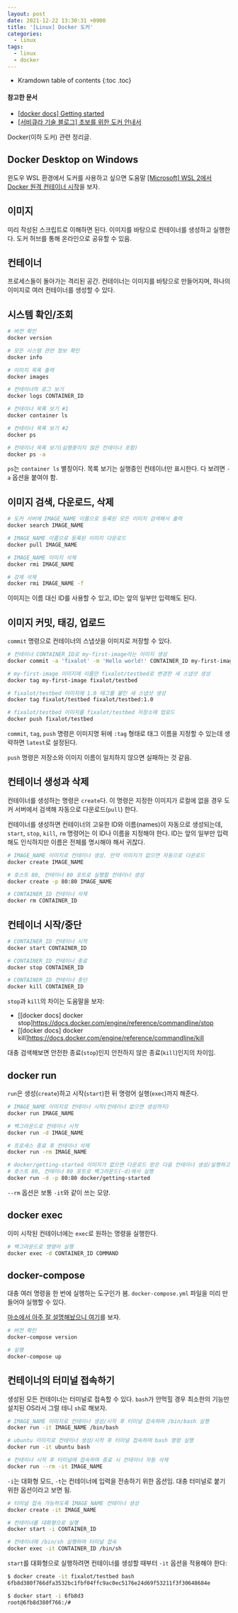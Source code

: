 ```yaml
---
layout: post
date: 2021-12-22 13:30:31 +0900
title: '[Linux] Docker 도커'
categories:
  - linux
tags:
  - linux
  - docker
---
```


* Kramdown table of contents
{:toc .toc}

#### 참고한 문서

- [\[docker docs\] Getting started](https://docs.docker.com/get-started/)
- [\[서비큐라 기술 블로그\] 초보를 위한 도커 안내서](https://subicura.com/2017/01/19/docker-guide-for-beginners-2.html)

Docker(이하 도커) 관련 정리글.

## Docker Desktop on Windows

윈도우 WSL 환경에서 도커를 사용하고 싶으면 도움말 [\[Microsoft\] WSL 2에서 Docker 원격 컨테이너 시작](https://docs.microsoft.com/ko-kr/windows/wsl/tutorials/wsl-containers)을 보자.

## 이미지

미리 작성된 스크립트로 이해하면 된다. 이미지를 바탕으로 컨테이너를 생성하고 실행한다. 도커 허브를 통해 온라인으로 공유할 수 있음.

## 컨테이너

프로세스들이 돌아가는 격리된 공간. 컨테이너는 이미지를 바탕으로 만들어지며, 하나의 이미지로 여러 컨테이너를 생성할 수 있다.

## 시스템 확인/조회

```bash
# 버전 확인
docker version

# 모든 시스템 관련 정보 확인
docker info

# 이미지 목록 출력
docker images

# 컨테이너의 로그 보기
docker logs CONTAINER_ID

# 컨테이너 목록 보기 #1
docker container ls

# 컨테이너 목록 보기 #2
docker ps

# 컨테이너 목록 보기(실행중이지 않은 컨테이너 포함)
docker ps -a
```

`ps`는 `container ls` 별칭이다. 목록 보기는 실행중인 컨테이너만 표시한다. 다 보려면 `-a` 옵션을 붙여야 함.

## 이미지 검색, 다운로드, 삭제

```bash
# 도커 서버에 IMAGE_NAME 이름으로 등록된 모든 이미지 검색해서 출력
docker search IMAGE_NAME

# IMAGE_NAME 이름으로 등록된 이미지 다운로드
docker pull IMAGE_NAME

# IMAGE_NAME 이미지 삭제
docker rmi IMAGE_NAME

# 강제 삭제
docker rmi IMAGE_NAME -f
```

이미지는 이름 대신 ID를 사용할 수 있고, ID는 앞의 일부만 입력해도 된다.

## 이미지 커밋, 태깅, 업로드

`commit` 명령으로 컨테이너의 스냅샷을 이미지로 저장할 수 있다.

```bash
# 컨테이너 CONTAINER_ID로 my-first-image라는 이미지 생성
docker commit -a 'fixalot' -m 'Hello world!' CONTAINER_ID my-first-image

# my-first-image 이미지에 이름만 fixalot/testbed로 변경한 새 스냅샷 생성
docker tag my-first-image fixalot/testbed

# fixalot/testbed 이미지에 1.0 태그를 붙인 새 스냅샷 생성
docker tag fixalot/testbed fixalot/testbed:1.0

# fixalot/testbed 이미지를 fixalot/testbed 저장소에 업로드
docker push fixalot/testbed
```

`commit`, `tag`, `push` 명령은 이미지명 뒤에 `:tag` 형태로 태그 이름을 지정할 수 있는데 생략하면 `latest`로 설정된다.

`push` 명령은 저장소와 이미지 이름이 일치하지 않으면 실패하는 것 같음.


## 컨테이너 생성과 삭제

컨테이너를 생성하는 명령은 `create`다. 이 명령은 지정한 이미지가 로컬에 없을 경우 도커 서버에서 검색해 자동으로 다운로드(`pull`) 한다.

컨테이너를 생성하면 컨테이너의 고유한 ID와 이름(names)이 자동으로 생성되는데, `start`, `stop`, `kill`, `rm` 명령어는 이 ID나 이름을 지정해야 한다. ID는 앞의 일부만 입력해도 인식하지만 이름은 전체를 명시해야 해서 귀찮다.

```bash
# IMAGE_NAME 이미지로 컨테이너 생성. 만약 이미지가 없으면 자동으로 다운로드
docker create IMAGE_NAME

# 호스트 80, 컨테이너 80 포트로 실행할 컨테이너 생성
docker create -p 80:80 IMAGE_NAME

# CONTAINER_ID 컨테이너 삭제
docker rm CONTAINER_ID
```

## 컨테이너 시작/중단

```bash
# CONTAINER_ID 컨테이너 시작
docker start CONTAINER_ID

# CONTAINER_ID 컨테이너 종료
docker stop CONTAINER_ID

# CONTAINER_ID 컨테이너 중단
docker kill CONTAINER_ID
```

`stop`과 `kill`의 차이는 도움말을 보자:

- [\[docker docs\] docker stop]https://docs.docker.com/engine/reference/commandline/stop
- [\[docker docs\] docker kill]https://docs.docker.com/engine/reference/commandline/kill

대충 검색해보면 안전한 종료(`stop`)인지 안전하지 않은 종료(`kill`)인지의 차이임.

## docker run

`run`은 생성(`create`)하고 시작(`start`)한 뒤 명령어 실행(`exec`)까지 해준다.

```bash
# IMAGE_NAME 이미지로 컨테이너 시작(컨테이너 없으면 생성까지)
docker run IMAGE_NAME

# 백그라운드로 컨테이너 시작
docker run -d IMAGE_NAME

# 프로세스 종료 후 컨테이너 삭제
docker run -rm IMAGE_NAME

# docker/getting-started 이미지가 없으면 다운로드 받은 다음 컨테이너 생성/실행하고
# 호스트 80, 컨테이너 80 포트로 백그라운드(-d)에서 실행
docker run -d -p 80:80 docker/getting-started
```

`--rm` 옵션은 보통 `-it`와 같이 쓰는 모양.

## docker exec

이미 시작된 컨테이너에는 `exec`로 원하는 명령을 실행한다.

```bash
# 백그라운드로 명령어 실행
docker exec -d CONTAINER_ID COMMAND
```

## docker-compose

대충 여러 명령을 한 번에 실행하는 도구인가 봄. `docker-compose.yml` 파일을 미리 만들어야 실행할 수 있다.

[마소에서 아주 잘 설명해놨으니 여기](https://docs.microsoft.com/ko-kr/visualstudio/docker/tutorials/use-docker-compose)를 보자.

```bash
# 버전 확인
docker-compose version

# 실행
docker-compose up
```

## 컨테이너의 터미널 접속하기

생성된 모든 컨테이너는 터미널로 접속할 수 있다. `bash`가 안먹힐 경우 최소한의 기능만 설치된 OS라서 그럴 테니 `sh`로 해보자.

```bash
# IMAGE_NAME 이미지로 컨테이너 생성/시작 후 터미널 접속하며 /bin/bash 실행
docker run -it IMAGE_NAME /bin/bash

# ubuntu 이미지로 컨테이너 생성/시작 후 터미널 접속하며 bash 명령 실행
docker run -it ubuntu bash

# 컨테이너 시작 후 터미널에 접속하며 종료 시 컨테이너 자동 삭제
docker run --rm -it IMAGE_NAME
```

`-i`는 대화형 모드, `-t`는 컨테이너에 입력을 전송하기 위한 옵션임. 대충 터미널로 붙기 위한 옵션이라고 보면 됨.

```bash
# 터미널 접속 가능하도록 IMAGE_NAME 컨테이너 생성
docker create -it IMAGE_NAME

# 컨테이너를 대화형으로 실행
docker start -i CONTAINER_ID

# 컨테이너에 /bin/sh 실행하며 터미널 접속
docker exec -it CONTAINER_ID /bin/sh
```

`start`를 대화형으로 실행하려면 컨테이너를 생성할 때부터 `-it` 옵션을 적용해야 한다:

```bash
$ docker create -it fixalot/testbed bash
6fb8d380f766dfa3532bc1fbf04ffc9ac0ec5176e24d69f53211f3f30648684e

$ docker start -i 6fb8d3
root@6fb8d380f766:/#
```
